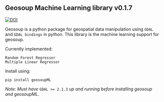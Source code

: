 ## Geosoup Machine Learning library v0.1.7

[![DOI](https://zenodo.org/badge/259178307.svg)](https://zenodo.org/badge/latestdoi/259178307)

Geosoup is a python package for geospatial data manipulation using `GDAL` and `GDAL bindings` in python. This library is the machine learning support for geosoup.

Currently implemented:

`Random Forest Regressor`  
`Multiple Linear Regressor`
     

Install using:

`pip install geosoupML`


_Note: Must have_ `GDAL >= 2.1.3` _up and running before installing geosoup and geosoupML._
